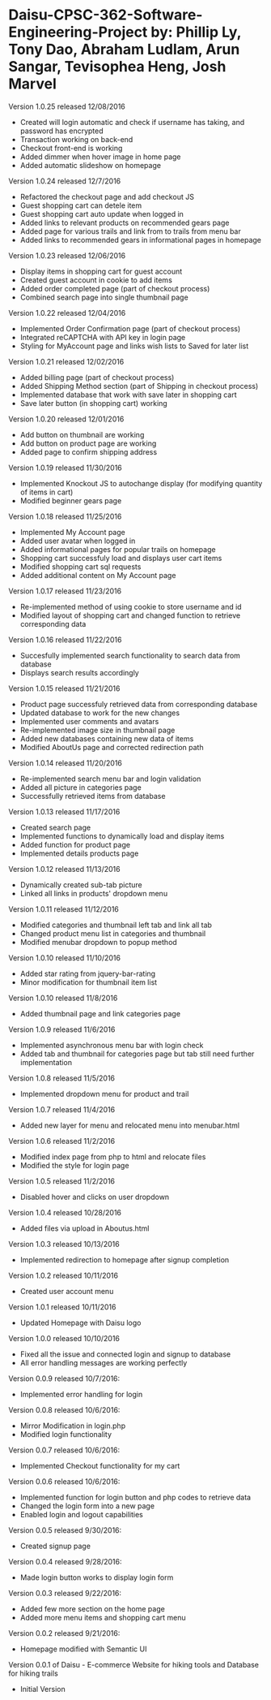 # Daisu-CPSC-362-Software-Engineering-Project by: Phillip Ly, Tony Dao, Abraham Ludlam, Arun Sangar, Tevisophea Heng, Josh Marvel

Version 1.0.25 released 12/08/2016
- Created will login automatic and check if username has taking, and password has encrypted
- Transaction working on back-end
- Checkout front-end is working 
- Added dimmer when hover image in home page
- Added automatic slideshow on homepage

Version 1.0.24 released 12/7/2016
- Refactored the checkout page and add checkout JS 
- Guest shopping cart can detele item
- Guest shopping cart auto update when logged in
- Added links to relevant products on recommended gears page 
- Added page for various trails and link from to trails from menu bar 
- Added links to recommended gears in informational pages in homepage

Version 1.0.23 released 12/06/2016
- Display items in shopping cart for guest account
- Created guest account in cookie to add items
- Added order completed page (part of checkout process) 
- Combined search page into single thumbnail page 

Version 1.0.22 released 12/04/2016
- Implemented Order Confirmation page (part of checkout process)
- Integrated reCAPTCHA with API key in login page 
- Styling for MyAccount page and links wish lists to Saved for later list

Version 1.0.21 released 12/02/2016
- Added billing page (part of checkout process)
- Added Shipping Method section (part of Shipping in checkout process)
- Implemented database that work with save later in shopping cart
- Save later button (in shopping cart) working

Version 1.0.20 released 12/01/2016
- Add button on thumbnail are working
- Add button on product page are working
- Added page to confirm shipping address

Version 1.0.19 released 11/30/2016
- Implemented Knockout JS to autochange display (for modifying quantity of items in cart)
- Modified beginner gears page

Version 1.0.18 released 11/25/2016
- Implemented My Account page
- Added user avatar when logged in
- Added informational pages for popular trails on homepage
- Shopping cart successfuly load and displays user cart items
- Modified shopping cart sql requests
- Added additional content on My Account page

Version 1.0.17 released 11/23/2016
- Re-implemented method of using cookie to store username and id 
- Modified layout of shopping cart and changed function to retrieve corresponding data 

Version 1.0.16 released 11/22/2016
- Succesfully implemented search functionality to search data from database  
- Displays search results accordingly

Version 1.0.15 released 11/21/2016
- Product page successfuly retrieved data from corresponding database
- Updated database to work for the new changes
- Implemented user comments and avatars 
- Re-implemented image size in thumbnail page
- Added new databases containing new data of items
- Modified AboutUs page and corrected redirection path

Version 1.0.14 released 11/20/2016
- Re-implemented search menu bar and login validation
- Added all picture in categories page
- Successfully retrieved items from database

Version 1.0.13 released 11/17/2016
- Created search page  
- Implemented functions to dynamically load and display items 
- Added function for product page
- Implemented details products page

Version 1.0.12 released 11/13/2016
- Dynamically created sub-tab picture 
- Linked all links in products' dropdown menu

Version 1.0.11 released 11/12/2016
- Modified categories and thumbnail left tab and link all tab
- Changed product menu list in categories and thumbnail 
- Modified menubar dropdown to popup method

Version 1.0.10 released 11/10/2016
- Added star rating from jquery-bar-rating 
- Minor modification for thumbnail item list

Version 1.0.10 released 11/8/2016
- Added thumbnail page and link categories page

Version 1.0.9 released 11/6/2016
- Implemented asynchronous menu bar with login check
- Added tab and thumbnail for categories page but tab still need further implementation 

Version 1.0.8 released 11/5/2016
- Implemented dropdown menu for product and trail

Version 1.0.7 released 11/4/2016
- Added new layer for menu and relocated menu into menubar.html

Version 1.0.6 released 11/2/2016
- Modified index page from php to html and relocate files
- Modified the style for login page

Version 1.0.5 released 11/2/2016
- Disabled hover and clicks on user dropdown 

Version 1.0.4 released 10/28/2016
- Added files via upload in Aboutus.html

Version 1.0.3 released 10/13/2016
- Implemented redirection to homepage after signup completion

Version 1.0.2 released 10/11/2016
- Created user account menu

Version 1.0.1 released 10/11/2016
- Updated Homepage with Daisu logo

Version 1.0.0 released 10/10/2016
- Fixed all the issue and connected login and signup to database
- All error handling messages are working perfectly

Version 0.0.9 released 10/7/2016:
- Implemented error handling for login

Version 0.0.8 released 10/6/2016:
- Mirror Modification in login.php
- Modified login functionality 

Version 0.0.7 released 10/6/2016:
- Implemented Checkout functionality for my cart

Version 0.0.6 released 10/6/2016:
- Implemented function for login button and php codes to retrieve data
- Changed the login form into a new page
- Enabled login and logout capabilities

Version 0.0.5 released 9/30/2016:
- Created signup page

Version 0.0.4 released 9/28/2016:
- Made login button works to display login form 		

Version 0.0.3 released 9/22/2016:
- Added few more section on the home page  
- Added more menu items and shopping cart menu

Version 0.0.2 released 9/21/2016: 
- Homepage modified with Semantic UI

Version 0.0.1 of Daisu - E-commerce Website for hiking tools and Database for hiking trails
- Initial Version

